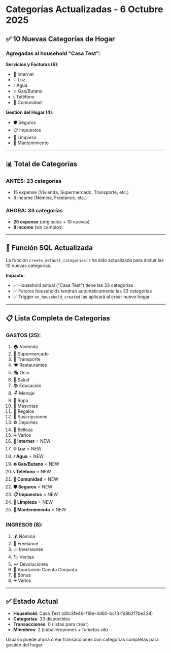 # Categorías Actualizadas - 6 Octubre 2025

## ✅ 10 Nuevas Categorías de Hogar

### Agregadas al household "Casa Test":

**Servicios y Facturas (6)**:
- 📡 Internet
- 💡 Luz
- 💧 Agua
- 🔥 Gas/Butano
- 📞 Teléfono
- 🏢 Comunidad

**Gestión del Hogar (4)**:
- 🛡️ Seguros
- 📋 Impuestos
- 🧹 Limpieza
- 🔧 Mantenimiento

---

## 📊 Total de Categorías

### ANTES: 23 categorías
- 15 expense (Vivienda, Supermercado, Transporte, etc.)
- 8 income (Nómina, Freelance, etc.)

### AHORA: 33 categorías
- **25 expense** (originales + 10 nuevas)
- **8 income** (sin cambios)

---

## 🔧 Función SQL Actualizada

La función `create_default_categories()` ha sido actualizada para incluir las 10 nuevas categorías.

**Impacto**:
- ✅ Household actual ("Casa Test") tiene las 33 categorías
- ✅ Futuros households tendrán automáticamente las 33 categorías
- ✅ Trigger `on_household_created` las aplicará al crear nuevo hogar

---

## 📋 Lista Completa de Categorías

### GASTOS (25):
1. 🏠 Vivienda
2. 🛒 Supermercado
3. 🚗 Transporte
4. 🍽️ Restaurantes
5. 🎭 Ocio
6. 🏥 Salud
7. 📚 Educación
8. 🪑 Menaje
9. 👕 Ropa
10. 🐶 Mascotas
11. 🎁 Regalos
12. 📱 Suscripciones
13. ⚽ Deportes
14. 💄 Belleza
15. ➕ Varios
16. **📡 Internet** ⭐ NEW
17. **💡 Luz** ⭐ NEW
18. **💧 Agua** ⭐ NEW
19. **🔥 Gas/Butano** ⭐ NEW
20. **📞 Teléfono** ⭐ NEW
21. **🏢 Comunidad** ⭐ NEW
22. **🛡️ Seguros** ⭐ NEW
23. **📋 Impuestos** ⭐ NEW
24. **🧹 Limpieza** ⭐ NEW
25. **🔧 Mantenimiento** ⭐ NEW

### INGRESOS (8):
1. 💰 Nómina
2. 💼 Freelance
3. 📈 Inversiones
4. 🏷️ Ventas
5. ↩️ Devoluciones
6. 🏦 Aportación Cuenta Conjunta
7. 🎉 Bonus
8. ➕ Varios

---

## ✅ Estado Actual

- **Household**: Casa Test (d0c3fe46-f19e-4d60-bc13-fd8b2f7be228)
- **Categorías**: 33 disponibles
- **Transacciones**: 0 (listas para crear)
- **Miembros**: 2 (caballeropomes + fumetas.sik)

Usuario puede ahora crear transacciones con categorías completas para gestión del hogar.
